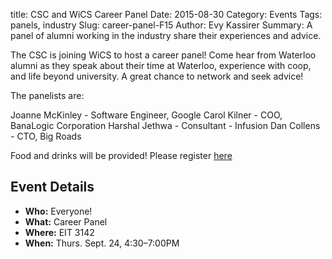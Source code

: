 title: CSC and WiCS Career Panel
Date: 2015-08-30
Category: Events
Tags: panels, industry
Slug: career-panel-F15
Author: Evy Kassirer
Summary: A panel of alumni working in the industry share their experiences and advice.

The CSC is joining WiCS to host a career panel! Come hear from Waterloo alumni 
as they speak about their time at Waterloo, experience with coop, and life 
beyond university. A great chance to network and seek advice!

The panelists are:

Joanne McKinley - Software Engineer, Google
Carol Kilner - COO, BanaLogic Corporation
Harshal Jethwa - Consultant - Infusion
Dan Collens - CTO, Big Roads

Food and drinks will be provided! Please register [here](https://docs.google.com/forms/d/1G-8LFLgxQUkahXvODpS2cVSvceNibTt18Uc8TnhlKI8/viewform?usp=send_form)

## Event Details ##

+ **Who:** Everyone!
+ **What:** Career Panel
+ **Where:** EIT 3142
+ **When:** Thurs. Sept. 24, 4:30&ndash;7:00PM
